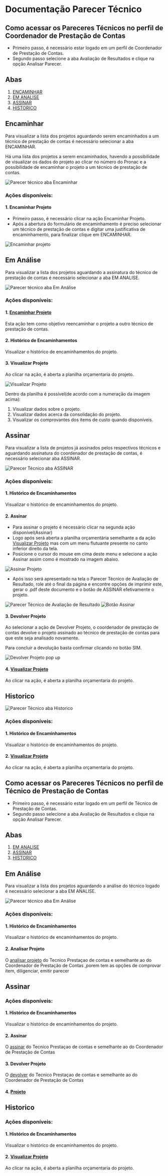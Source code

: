 # Documentação Parecer Técnico

## Como acessar os Pareceres Técnicos no perfil de Coordenador de Prestação de Contas

* Primeiro passo, é necessário estar logado em um perfil de Coordenador de Prestação de Contas.
* Segundo passo selecione a aba Avaliação de Resultados e clique na opção Analisar Parecer.

## Abas

1. [ENCAMINHAR](#encaminhar)
2. [EM ANALISE](#em-análise)
3. [ASSINAR](#assinar)
4. [HISTORICO](#historico)

## Encaminhar


Para visualizar a lista dos projetos aguardando serem encaminhados a um técnico de prestação de contas é necessário selecionar a aba ENCAMINHAR.

Há uma lista dos projetos a serem encaminhados, havendo a possibilidade de visualizar os dados do projeto ao clicar no número do Pronac e a possibilidade de encaminhar o projeto a um técnico de prestação de contas.

![Parecer técnico aba Encaminhar](./imagens/parecer_tecnico_encaminhar.png)

### Ações disponíveis:

#### 1. Encaminhar Projeto

* Primeiro passo, é necessário clicar na ação Encaminhar Projeto.
* Após a abertura do formulário de encaminhamento é preciso selecionar um técnico de prestação de contas e digitar uma justificativa de encaminhamento, para finalizar clique em ENCAMINHAR.

![Encaminhar projeto](./imagens/parecer_tecnico_encaminhar_encaminhar.png)

## Em Análise

Para visualizar a lista dos projetos aguardando a assinatura do técnico de prestação de contas é necessário selecionar a aba EM ANALISE.

![Parecer técnico aba Em Análise](./imagens/parecer_tecnico_emanalise_coord.png)

### Ações disponíveis:

#### 1. [Encaminhar Projeto](#1.-encaminhar-projeto)
Esta ação tem como objetivo reencaminhar o projeto a outro técnico de prestação de contas.

#### 2. Histórico de Encaminhamentos
Visualizar o histórico de encaminhamentos do projeto.

#### 3. Visualizar Projeto
Ao clicar na ação, é aberta a planilha orçamentaria do projeto.

![Visualizar Projeto](./imagens/parecer_tecnico_emanalise_visualizar.png)

Dentro da planilha é possível(de acordo com a numeração da imagem acima):
1. Visualizar dados sobre o projeto.
2. Visualizar dados acerca da consolidação do projeto.
3. Visualizar os comprovantes dos items de custo quando disponíveis.

## Assinar

Para visualizar a lista de projetos já assinados pelos respectivos técnicos e aguardando assinatura do coordenador de prestação de contas, é necessário selecionar aba ASSINAR.

![Parecer Técnico aba ASSINAR](./imagens/parecer_tecnico_assinar.png)

### Ações disponíveis:

#### 1. Histórico de Encaminhamentos

Visualizar o histórico de encaminhamentos do projeto.

#### 2. Assinar

* Para assinar o projeto é necessário clicar na segunda ação disponível(Assinar)
* Logo após será aberta a planilha orçamentária semelhante a da ação [Visualizar Projeto](#3.-visualizar-projeto) mas com um menu flutuante presente no canto inferior direito da tela.
* Posicione o cursor do mouse em cima deste menu e selecione a ação Assinar assim como é mostrado na imagem abaixo.

![Assinar Projeto](./imagens/parecer_tecnico_assinar_assinar.png)

* Após isso será apresentado na tela o Parecer Técnico de Avaliação de Resultado, role até o final da página e encontre opções de imprimir este, gerar o .pdf deste documento e o botão de ASSINAR efetivamente o projeto.

![Parecer Técnico de Avaliação de Resultado](./imagens/parecer_tecnico_assinar_doc.png)
![Botão Assinar](./imagens/parecer_tecnico_assinar_botao.png)


#### 3. Devolver Projeto

Ao selecionar a ação de Devolver Projeto, o coordenador de prestação de contas devolve o projeto assinado ao técnico de prestação de contas para que este seja analisado novamente.

Para concluir a devolução basta confirmar clicando no botão SIM.

![Devolver Projeto pop up](./imagens/parecer_tecnico_assinar_devolver.png)

#### 4. [Visualizar Projeto](#3.-visualizar-projeto)

Ao clicar na ação, é aberta a planilha orçamentaria do projeto.

## Historico

![Parecer Técnico aba Historico](./imagens/parecer_tecnico_historico.png)

### Ações disponíveis:

#### 1. Histórico de Encaminhamentos

Visualizar o histórico de encaminhamentos do projeto.

#### 2. [Visualizar Projeto](#3.-visualizar-projeto)

Ao clicar na ação, é aberta a planilha orçamentaria do projeto.

## Como acessar os Pareceres Técnicos no perfil de Técnico de Prestação de Contas

* Primeiro passo, é necessário estar logado em um perfil de Técnico de Prestação de Contas.
* Segundo passo selecione a aba Avaliação de Resultados e clique na opção Analisar Parecer.

## Abas

1. [EM ANALISE](#)
2. [ASSINAR](#)
3. [HISTORICO](#)

## Em Análise

Para visualizar a lista dos projetos aguardando a análise do técnico logado é necessário selecionar a aba EM ANALISE.

![Parecer técnico aba Em Análise](./imagens/parecer_tecnico_emanalise_tec.png)

### Ações disponíveis:

#### 1. Histórico de Encaminhamentos
Visualizar o histórico de encaminhamentos do projeto.

#### 2. Analisar Projeto
 O [analisar projeto](#3.-Visualizar-Projeto)  do Tecnico Prestaçao de contas e semelhante ao do Coordenador de Prestação de Contas ,porem tem as opções de  comprovar item, diligenciar, emitir parecer  

## Assinar

### Ações disponíveis:

#### 1. Histórico de Encaminhamentos

Visualizar o histórico de encaminhamentos do projeto.

#### 2. Assinar

O [assinar](#2.-assinar) do Tecnico Prestaçao de contas e semelhante ao do Coordenador de Prestação de Contas 

#### 3. Devolver Projeto

O [devolver](#3.-Devolver-Projeto) do Tecnico Prestaçao de contas e semelhante ao do Coordenador de Prestação de Contas 


#### 4. [Projeto](#3.-visualizar-projeto)  

## Historico

### Ações disponíveis:

#### 1. Histórico de Encaminhamentos

Visualizar o histórico de encaminhamentos do projeto.

#### 2. [Visualizar Projeto](#3.-visualizar-projeto)

Ao clicar na ação, é aberta a planilha orçamentaria do projeto.



